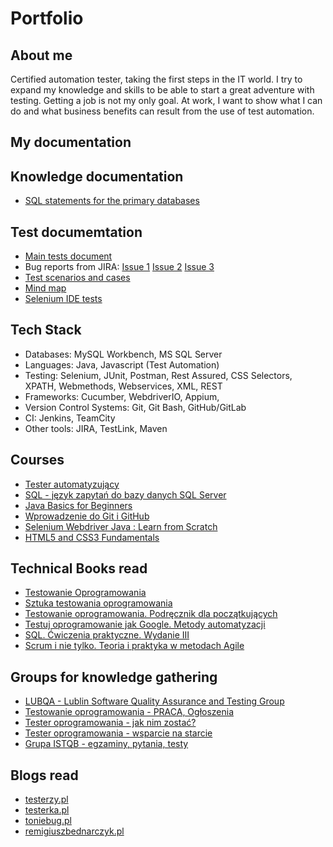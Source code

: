 # Portfolio

## About me

Certified automation tester, taking the first steps in the IT world. I try to expand my knowledge and skills to be able to start a great adventure with testing. Getting a job is not my only goal. At work, I want to show what I can do and what business benefits can result from the use of test automation.

## My documentation

## Knowledge documentation
* [SQL statements for the primary databases](https://drive.google.com/file/d/16tmKaRQsYkAhyRBXM6OCON4n66MmK_Yt/view?usp=sharing)

## Test documemtation

* [Main tests document](https://drive.google.com/file/d/1WK7wGD-fwomsYrDJzrm-hWSPvZzNTB6I/view?usp=sharing)
* Bug reports from JIRA:
[Issue 1](https://drive.google.com/file/d/1grq0ZaqBF0lgKWesAcPd8neoR13G1ZBa/view?usp=sharing)
[Issue 2](https://drive.google.com/file/d/1j1B_3BZoB-3Rolwvp9IM3zpw2SRbPCd3/view?usp=sharing)
[Issue 3](https://drive.google.com/file/d/1j1B_3BZoB-3Rolwvp9IM3zpw2SRbPCd3/view?usp=sharing)
* [Test scenarios and cases](https://docs.google.com/spreadsheets/d/1f1OPsdn58Ikwil7uNUS5WZwgewi7ghy1wkoqdU1ybis/edit?usp=sharing)
* [Mind map](https://drive.google.com/file/d/1eLguMKKt4YD85x6olAUSPsERdGbiqMRp/view?usp=sharing)
* [Selenium IDE tests](https://drive.google.com/drive/folders/1m4gLsR3uFO9HM5lXMsoFPcmkP7mBpvYZ?usp=sharing)

## Tech Stack

* Databases: MySQL Workbench, MS SQL Server
* Languages: Java, Javascript (Test Automation)
* Testing: Selenium, JUnit, Postman, Rest Assured, CSS Selectors, XPATH, Webmethods, Webservices, XML, REST
* Frameworks: Cucumber, WebdriverIO, Appium, 
* Version Control Systems: Git, Git Bash, GitHub/GitLab
* CI: Jenkins, TeamCity
* Other tools: JIRA, TestLink, Maven

## Courses 

* [Tester automatyzujący](https://drive.google.com/file/d/11rYVQCi51rsoqDe9DNplxky5QweSnomo/view?usp=sharing)
* [SQL - język zapytań do bazy danych SQL Server](https://drive.google.com/file/d/1Sh-c-hrgkqsV0Xe_rV7cfyYd7EboSTZr/view?usp=sharing)
* [Java Basics for Beginners](https://www.udemy.com/share/101sSs3@W44xEvKrNJo5I6YPbRF2xbmJi5v0aHvuroZdEb79Fuwn6gvkZqCIPTUX4T50OUmDaw==/)
* [Wprowadzenie do Git i GitHub](https://www.udemy.com/share/101Agk3@yBZpk_Gd0qRGOCXtv6mmVA_Nj6BQt1ai2p6D-aaxicKmGtoA9_JHzOn00xjjGm2pvQ==/)
* [Selenium Webdriver Java : Learn from Scratch](https://www.udemy.com/share/101vq83@uPVgeLomtMKOagE8rKArtf-UoyuY-cZ1FARHsfdr8850z3D9A28iQ3Cykny1toEfvQ==/)
* [HTML5 and CSS3 Fundamentals](https://www.udemy.com/share/101sSs3@xiH4oXCqTCmb1mP3msbdttocAz1ynC1CHghljrZVGgF9P_lfpzJnOBjZwWUbKXB6YQ==/)

## Technical Books read

* [Testowanie Oprogramowania](https://pwicherski.gitbook.io)
* [Sztuka testowania oprogramowania](https://helion.pl/ksiazki/sztuka-testowania-oprogramowania-glenford-j-myers-corey-sandler-tom-badgett-tod,artteo.htm?_ga=NC.9767046283-1587824464&abpar1=desktop&abpar2=170674.1746781.&abpcid=41&abpid=11&bb_coid=3068713&bb_id=3#format/d)
* [Testowanie oprogramowania. Podręcznik dla początkujących ](https://helion.pl/ksiazki/testowanie-oprogramowania-podrecznik-dla-poczatkujacych-rafal-pawlak,szteop.htm?_ga=NC.1384359092-1587824560&abpar1=desktop&abpar2=236563.1746781.&abpcid=41&abpid=11&bb_coid=3069019&bb_id=3#format/d)
* [Testuj oprogramowanie jak Google. Metody automatyzacji ](https://helion.pl/ksiazki/testuj-oprogramowanie-jak-google-metody-automatyzacji-james-a-whittaker-jason-arbon-jeff-carollo,teopgo.htm?_ga=NC.8248156519-1587824599&abpar1=desktop&abpar2=227754.1746781.&abpcid=41&abpid=11&bb_coid=3080973&bb_id=3#format/e)
* [SQL. Ćwiczenia praktyczne. Wydanie III](https://helion.pl/ksiazki/sql-cwiczenia-praktyczne-wydanie-iii-marcin-lis,cwsql3.htm?_ga=NC.6123080027-1587824671&abpar1=desktop&abpar2=275563.1746781.&abpcid=41&abpid=11&bb_coid=3072598&bb_id=3#format/e)
* [Scrum i nie tylko. Teoria i praktyka w metodach Agile ](https://ksiegarnia.pwn.pl/Scrum-i-nie-tylko.-Teoria-i-praktyka-w-metodach-Agile,618699036,p.htmlabpid=11&abpcid=132&bb_id=3&bb_coid=7432964&abpar1=desktop&abpar2=4143114.1746781.&p_action=3206410001&utm_source=a4b&utm_medium=referral&utm_campaign=lc-buybox-wszystkie&_ga=NC.9284813805-1587824711)

## Groups for knowledge gathering

* [LUBQA - Lublin Software Quality Assurance and Testing Group](https://www.facebook.com/LubQA/)
* [Testowanie oprogramowania - PRACA, Ogłoszenia](https://www.facebook.com/groups/215557562210470/?ref=group_header)
* [Tester oprogramowania - jak nim zostać?](https://www.facebook.com/groups/531570473876610/?ref=group_header)
* [Tester oprogramowania - wsparcie na starcie](https://www.facebook.com/groups/testeroprogramowania/?ref=group_header)
* [Grupa ISTQB - egzaminy, pytania, testy](https://www.facebook.com/groups/194288250951242/)

## Blogs read

* [testerzy.pl](http://testerzy.pl)
* [testerka.pl](http://testerka.pl)
* [toniebug.pl](https://www.toniebug.pl)
* [remigiuszbednarczyk.pl](https://remigiuszbednarczyk.pl)
